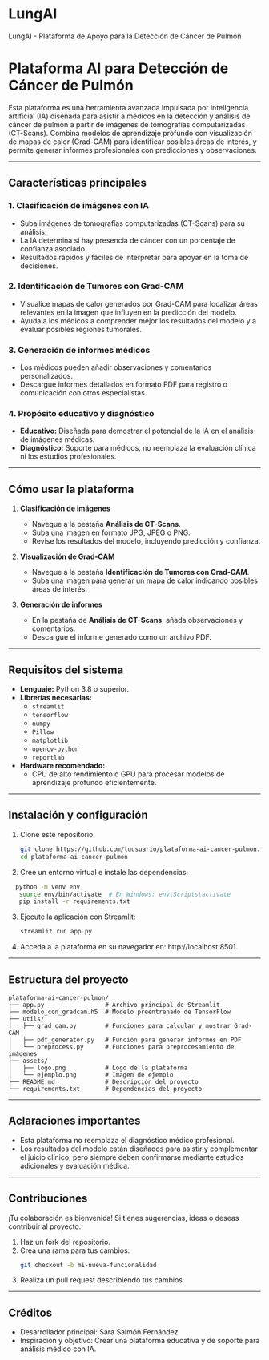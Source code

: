 # LungAI
LungAI - Plataforma de Apoyo para la Detección de Cáncer de Pulmón

# Plataforma AI para Detección de Cáncer de Pulmón

Esta plataforma es una herramienta avanzada impulsada por inteligencia artificial (IA) diseñada para asistir a médicos en la detección y análisis de cáncer de pulmón a partir de imágenes de tomografías computarizadas (CT-Scans). Combina modelos de aprendizaje profundo con visualización de mapas de calor (Grad-CAM) para identificar posibles áreas de interés, y permite generar informes profesionales con predicciones y observaciones.

---

## **Características principales**

### 1. **Clasificación de imágenes con IA**
   - Suba imágenes de tomografías computarizadas (CT-Scans) para su análisis.
   - La IA determina si hay presencia de cáncer con un porcentaje de confianza asociado.
   - Resultados rápidos y fáciles de interpretar para apoyar en la toma de decisiones.

### 2. **Identificación de Tumores con Grad-CAM**
   - Visualice mapas de calor generados por Grad-CAM para localizar áreas relevantes en la imagen que influyen en la predicción del modelo.
   - Ayuda a los médicos a comprender mejor los resultados del modelo y a evaluar posibles regiones tumorales.

### 3. **Generación de informes médicos**
   - Los médicos pueden añadir observaciones y comentarios personalizados.
   - Descargue informes detallados en formato PDF para registro o comunicación con otros especialistas.

### 4. **Propósito educativo y diagnóstico**
   - **Educativo:** Diseñada para demostrar el potencial de la IA en el análisis de imágenes médicas.
   - **Diagnóstico:** Soporte para médicos, no reemplaza la evaluación clínica ni los estudios profesionales.

---

## **Cómo usar la plataforma**

1. **Clasificación de imágenes**
   - Navegue a la pestaña **Análisis de CT-Scans**.
   - Suba una imagen en formato JPG, JPEG o PNG.
   - Revise los resultados del modelo, incluyendo predicción y confianza.

2. **Visualización de Grad-CAM**
   - Navegue a la pestaña **Identificación de Tumores con Grad-CAM**.
   - Suba una imagen para generar un mapa de calor indicando posibles áreas de interés.

3. **Generación de informes**
   - En la pestaña de **Análisis de CT-Scans**, añada observaciones y comentarios.
   - Descargue el informe generado como un archivo PDF.

---

## **Requisitos del sistema**

- **Lenguaje:** Python 3.8 o superior.
- **Librerías necesarias:**
  - `streamlit`
  - `tensorflow`
  - `numpy`
  - `Pillow`
  - `matplotlib`
  - `opencv-python`
  - `reportlab`
- **Hardware recomendado:**
  - CPU de alto rendimiento o GPU para procesar modelos de aprendizaje profundo eficientemente.

---

## **Instalación y configuración**

1. Clone este repositorio:
   ```bash
   git clone https://github.com/tuusuario/plataforma-ai-cancer-pulmon.git
   cd plataforma-ai-cancer-pulmon
   
2. Cree un entorno virtual e instale las dependencias:
 ```bash
   python -m venv env
    source env/bin/activate  # En Windows: env\Scripts\activate
    pip install -r requirements.txt
```
3. Ejecute la aplicación con Streamlit:
   ```bash
   streamlit run app.py
4. Acceda a la plataforma en su navegador en: http://localhost:8501.

---

## Estructura del proyecto

```
plataforma-ai-cancer-pulmon/
├── app.py                 # Archivo principal de Streamlit
├── modelo_con_gradcam.h5  # Modelo preentrenado de TensorFlow
├── utils/
│   ├── grad_cam.py        # Funciones para calcular y mostrar Grad-CAM
│   ├── pdf_generator.py   # Función para generar informes en PDF
│   └── preprocess.py      # Funciones para preprocesamiento de imágenes
├── assets/
│   ├── logo.png           # Logo de la plataforma
│   └── ejemplo.png        # Imagen de ejemplo
├── README.md              # Descripción del proyecto
└── requirements.txt       # Dependencias del proyecto
```

---

## Aclaraciones importantes
- Esta plataforma no reemplaza el diagnóstico médico profesional.
- Los resultados del modelo están diseñados para asistir y complementar el juicio clínico, pero siempre deben confirmarse mediante estudios adicionales y evaluación médica.

---
## Contribuciones

¡Tu colaboración es bienvenida! Si tienes sugerencias, ideas o deseas contribuir al proyecto:

1. Haz un fork del repositorio.
2. Crea una rama para tus cambios:
   ```bash
   git checkout -b mi-nueva-funcionalidad
   ```
3. Realiza un pull request describiendo tus cambios.
---
## Créditos

- Desarrollador principal: Sara Salmón Fernández
- Inspiración y objetivo: Crear una plataforma educativa y de soporte para análisis médico con IA.
